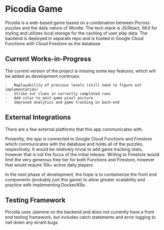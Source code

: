 #   Picodia Game

Picodia is a web-based game based on a combination between Picross puzzles and the daily nature of Wordle. The tech stack is JS/React, MUI for styling and utilizes local storage for the caching of user play data. The backend is deployed in separate repo and is hosted in Google Cloud Functions with Cloud Firestore as the database.

##  Current Works-in-Progress

The current version of the project is missing some key features, which will be added as development continues:

    -   Replayability of previous levels (still need to figure out implementation)
    -   Strike out clues in correctly completed rows
    -   Add color to post-game pixel picture
    -   Improved analytics and game tracking on back-end
    
##  External Integrations

There are a few external platforms that this app communicates with.

Presently, the app is connected to Google Cloud Functions and Firestore which communicates with the database and holds all of the puzzles, respectively. It would be relatively trivial to add game tracking stats, however that is not the focus of the initial release. Writing to Firestore would limit the very generous free tier for both Functions and Firestore, however that would require 10k+ active daily players.

In the next phase of development, the hope is to containerize the front end components (probably just this game) to allow greater scalability and practice with implementing Docker/K8s.

##  Testing Framework

Picodia uses Jasmine on the backend and does not currently have a front end testing framework, but includes catch statements and error logging to nail down any errant bugs.
